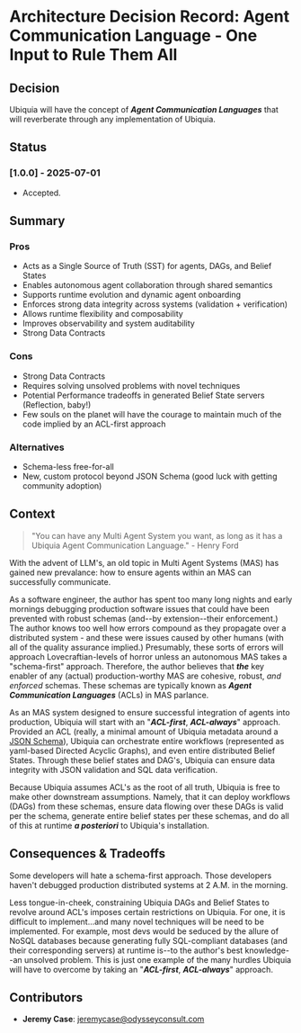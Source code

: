 # Architecture Decision Record: Agent Communication Language - One Input to Rule Them All

## Decision
Ubiquia will have the concept of ***Agent Communication Languages*** that will reverberate through any implementation of Ubiquia.

## Status 

### [1.0.0] - 2025-07-01
- Accepted.

## Summary 

### Pros
- Acts as a Single Source of Truth (SST) for agents, DAGs, and Belief States
- Enables autonomous agent collaboration through shared semantics
- Supports runtime evolution and dynamic agent onboarding
- Enforces strong data integrity across systems (validation + verification)
- Allows runtime flexibility and composability
- Improves observability and system auditability
- Strong Data Contracts

### Cons
- Strong Data Contracts
- Requires solving unsolved problems with novel techniques
- Potential Performance tradeoffs in generated Belief State servers (Reflection, baby!)
- Few souls on the planet will have the courage to maintain much of the code implied by an ACL-first approach 

### Alternatives
- Schema-less free-for-all
- New, custom protocol beyond JSON Schema (good luck with getting community adoption)

## Context

> "You can have any Multi Agent System you want, as long as it has a Ubiquia Agent Communication Language." - Henry Ford

With the advent of LLM's, an old topic in Multi Agent Systems (MAS) has gained new prevalance: how to ensure agents within an MAS can successfully communicate.  

As a software engineer, the author has spent too many long nights and early mornings debugging production software issues that could have been prevented with robust schemas (and--by extension--their enforcement.) The author knows too well how errors compound as they propagate over a distributed system - and these were issues caused by other humans (with all of the quality assurance implied.) Presumably, these sorts of errors will approach Lovecraftian-levels of horror unless an autonomous MAS takes a "schema-first" approach. Therefore, the author believes that ***_the_*** key enabler of any (actual) production-worthy MAS are cohesive, robust, _and enforced_ schemas. These schemas are typically known  as ***Agent Communication Languages*** (ACLs) in MAS parlance.

As an MAS system designed to ensure successful integration of agents into production, Ubiquia will start with an "***ACL-first***, ***ACL-always***" approach. Provided an ACL (really, a minimal amount of Ubiquia metadata around a [JSON Schema](https://json-schema.org/)), Ubiquia can orchestrate entire workflows (represented as yaml-based Directed Acyclic Graphs), and even entire distributed Belief States. Through these belief states and DAG's, Ubiquia can ensure data integrity with JSON validation and SQL data verification.

Because Ubiquia assumes ACL's as the root of all truth, Ubiquia is free to make other downstream assumptions. Namely, that it can deploy workflows (DAGs) from these schemas, ensure data flowing over these DAGs is valid per the schema, generate entire belief states per these schemas, and do all of this at runtime ***a posteriori*** to Ubiquia's installation.

## Consequences & Tradeoffs
Some developers will hate a schema-first approach. Those developers haven't debugged production distributed systems at 2 A.M. in the morning.

Less tongue-in-cheek, constraining Ubiquia DAGs and Belief States to revolve around ACL's imposes certain restrictions on Ubiquia. For one, it is difficult to implement...and many novel techniques will be need to be implemented. For example, most devs would be seduced by the allure of NoSQL databases because generating fully SQL-compliant databases (and their corresponding servers) at runtime is--to the author's best knowledge--an unsolved problem. This is just one example of the many hurdles Ubiquia will have to overcome by taking an "***ACL-first***, ***ACL-always***" approach.

## Contributors
- **Jeremy Case**: jeremycase@odysseyconsult.com